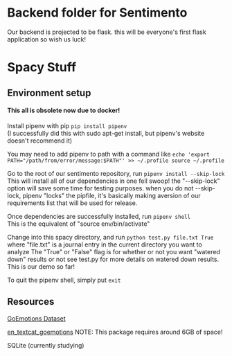 # Backend folder for Sentimento

Our backend is projected to be flask. this will be everyone's first flask application so wish us luck!

# Spacy Stuff

## Environment setup

#### This all is obsolete now due to docker!

Install pipenv with pip `pip install pipenv`  
(I successfully did this with sudo apt-get install, but pipenv's website doesn't recommend it)

You may need to add pipenv to path with a command like `echo 'export PATH="/path/from/error/message:$PATH"' >> ~/.profile source ~/.profile`

Go to the root of our sentimento repository, run `pipenv install --skip-lock`  
This will install all of our dependencies in one fell swoop! the "--skip-lock" option will save some time for testing purposes. when you do not --skip-lock, pipenv "locks" the pipfile, it's basically making aversion of our requirements list that will be used for release.

Once dependencies are successfully installed, run `pipenv shell`  
This is the equivalent of "source env/bin/activate"

Change into this spacy directory, and run `python test.py file.txt True`  
where "file.txt" is a journal entry in the current directory you want to analyze The "True" or "False" flag is for whether or not you want "watered down" results or not see test.py for more details on watered down results. This is our demo so far!

To quit the pipenv shell, simply put `exit`

## Resources
[GoEmotions Dataset](https://github.com/google-research/google-research/tree/master/goemotions)

[en_textcat_goemotions](https://huggingface.co/explosion/en_textcat_goemotions?text=I+like+you.+I+love+you) NOTE: This package requires around 6GB of space!

SQLite (currently studying)